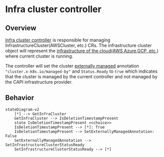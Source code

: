 # Infra cluster controller

## Overview

[Infra cluster controller](../../pkg/controllers/cluster/infra.go) is responsible for managing InfrastructureCluster(AWSCluster, etc.) CRs. 
The infrastructure cluster object will represent the [infrastructure of the cloud(AWS,Azure,GCP, etc.)](https://cluster-api.sigs.k8s.io/user/concepts.html#infrastructure-provider) where current cluster is running.

The controller will set the cluster [externally managed](https://github.com/kubernetes-sigs/cluster-api/blob/main/docs/proposals/20210203-externally-managed-cluster-infrastructure.md) annotation `"cluster.x-k8s.io/managed-by"` and `Status.Ready` to `true` which indicates that the cluster is managed by the current controller and 
not managed by the CAPI infrastructure provider.

## Behavior

```mermaid
stateDiagram-v2
    [*] --> GetInfraCluster
    GetInfraCluster --> IsDeletionTimestampPresent
    state IsDeletionTimestampPresent <<choice>>
    IsDeletionTimestampPresent --> [*]: True
    IsDeletionTimestampPresent --> SetExternallyManagedAnnotation: False
    SetExternallyManagedAnnotation --> SetInfrastructureClusterStatusReady
    SetInfrastructureClusterStatusReady --> [*]
```
